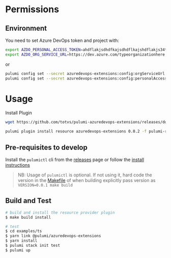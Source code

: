 # Permissions


## Environment

You need to set Azure DevOps token and project with:

```sh
export AZDO_PERSONAL_ACCESS_TOKEN=ahdflakjsdhdfkajsdhdflkajshdflakjs34t9813h4v134ht3i4
export AZDO_ORG_SERVICE_URL=https://dev.azure.com/typeorganizationhere
```
or
```sh
pulumi config set --secret azuredevops-extensions:config:orgServiceUrl https://dev.azure.com/typeorganizationhere
pulumi config set --secret azuredevops-extensions:config:personalAccessToken ahdflakjsdhdfkajsdhdflkajshdflakjs34t9813h4v134ht3i4
```

# Usage

Install Plugin

```bash
wget https://github.com/totvs/pulumi-azuredevops-extensions/releases/download/v0.0.2-alpha.1636747691%2Bbb5b83c8/pulumi-resource-azuredevops-extensions-v0.0.2-alpha.1636747691+bb5b83c8-linux-amd64.tar.gz

pulumi plugin install resource azuredevops-extensions 0.0.2 -f pulumi-resource-azuredevops-extensions-v0.0.2-alpha.1636747691+bb5b83c8-linux-amd64.tar.gz
```

## Pre-requisites to develop

Install the `pulumictl` cli from the [releases](https://github.com/pulumi/pulumictl/releases) page or follow the [install instructions](https://github.com/pulumi/pulumictl#installation)

> NB: Usage of `pulumictl` is optional. If not using it, hard code the version in the [Makefile](Makefile) of when building explicitly pass version as `VERSION=0.0.1 make build`

## Build and Test

```bash
# build and install the resource provider plugin
$ make build install

# test
$ cd examples/ts
$ yarn link @pulumi/azuredevops-extensions
$ yarn install
$ pulumi stack init test
$ pulumi up
```